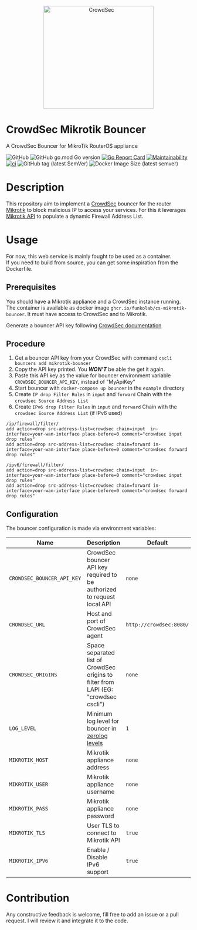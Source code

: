 <p align="center">
<img src="https://github.com/funkolab/cs-mikrotik-bouncer/raw/main/docs/assets/crowdsec_mikrotik_logo.png" alt="CrowdSec" title="CrowdSec" width="300" height="280" />
</p>

# CrowdSec Mikrotik Bouncer
A CrowdSec Bouncer for MikroTik RouterOS appliance

![GitHub](https://img.shields.io/github/license/funkolab/cs-mikrotik-bouncer)
![GitHub go.mod Go version](https://img.shields.io/github/go-mod/go-version/funkolab/cs-mikrotik-bouncer)
[![Go Report Card](https://goreportcard.com/badge/github.com/funkolab/cs-mikrotik-bouncer)](https://goreportcard.com/report/github.com/funkolab/cs-mikrotik-bouncer)
[![Maintainability](https://api.codeclimate.com/v1/badges/0104e64dccffc4b42f52/maintainability)](https://codeclimate.com/github/funkolab/cs-mikrotik-bouncer/maintainability)
[![ci](https://github.com/funkolab/cs-mikrotik-bouncer/actions/workflows/container-release.yaml/badge.svg)](https://github.com/funkolab/cs-mikrotik-bouncer/actions/workflows/container-release.yaml)
![GitHub tag (latest SemVer)](https://img.shields.io/github/v/tag/funkolab/cs-mikrotik-bouncer)
![Docker Image Size (latest semver)](https://img.shields.io/docker/image-size/funkolab/cs-mikrotik-bouncer)

# Description
This repository aim to implement a [CrowdSec](https://doc.crowdsec.net/) bouncer for the router [Mikrotik](https://mikrotik.com) to block malicious IP to access your services.
For this it leverages [Mikrotik API](https://mikrotik.com) to populate a dynamic Firewall Address List.


# Usage
For now, this web service is mainly fought to be used as a container.   
If you need to build from source, you can get some inspiration from the Dockerfile.


## Prerequisites
You should have a Mikrotik appliance and a CrowdSec instance running.   
The container is available as docker image `ghcr.io/funkolab/cs-mikrotik-bouncer`. It must have access to CrowdSec and to Mikrotik.   

Generate a bouncer API key following [CrowdSec documentation](https://doc.crowdsec.net/docs/cscli/cscli_bouncers_add)

## Procedure
1. Get a bouncer API key from your CrowdSec with command `cscli bouncers add mikrotik-bouncer`
2. Copy the API key printed. You **_WON'T_** be able the get it again.
3. Paste this API key as the value for bouncer environment variable `CROWDSEC_BOUNCER_API_KEY`, instead of "MyApiKey"
4. Start bouncer with `docker-compose up bouncer` in the `example` directory
5. Create `IP drop Filter Rules` in `input` and `forward` Chain with the `crowdsec Source Address List`
6. Create `IPv6 drop Filter Rules` in `input` and `forward` Chain with the `crowdsec Source Address List` (if IPv6 used)

```shell
/ip/firewall/filter/
add action=drop src-address-list=crowdsec chain=input  in-interface=your-wan-interface place-before=0 comment="crowdsec input drop rules"
add action=drop src-address-list=crowdsec chain=forward in-interface=your-wan-interface place-before=0 comment="crowdsec forward drop rules"

/ipv6/firewall/filter/
add action=drop src-address-list=crowdsec chain=input  in-interface=your-wan-interface place-before=0 comment="crowdsec input drop rules"
add action=drop src-address-list=crowdsec chain=forward in-interface=your-wan-interface place-before=0 comment="crowdsec forward drop rules"
```

## Configuration
The bouncer configuration is made via environment variables:

| Name                       | Description                                                                                                        | Default                 | Required |
|----------------------------|--------------------------------------------------------------------------------------------------------------------|-------------------------|:--------:|
| `CROWDSEC_BOUNCER_API_KEY` | CrowdSec bouncer API key required to be authorized to request local API                                            | `none`                  |    ✅     |
| `CROWDSEC_URL`             | Host and port of CrowdSec agent                                                                                    | `http://crowdsec:8080/` |    ✅     |
| `CROWDSEC_ORIGINS`        | Space separated list of CrowdSec origins to filter from LAPI (EG: "crowdsec cscli") | `none` |     ❌      |
| `LOG_LEVEL`                | Minimum log level for bouncer in [zerolog levels](https://pkg.go.dev/github.com/rs/zerolog#readme-leveled-logging) | `1`                     |    ❌     |
| `MIKROTIK_HOST`            | Mikrotik appliance address                                                                                         | `none`                  |    ✅     |
| `MIKROTIK_USER`            | Mikrotik appliance username                                                                                        | `none`                  |    ✅     |
| `MIKROTIK_PASS`            | Mikrotik appliance password                                                                                        | `none`                  |    ✅     |
| `MIKROTIK_TLS`             | User TLS to connect to Mikrotik API                                                                                | `true`                  |    ❌     |
| `MIKROTIK_IPV6`            | Enable / Disable IPv6 support                                                                                      | `true`                  |    ❌     |



# Contribution
Any constructive feedback is welcome, fill free to add an issue or a pull request. I will review it and integrate it to the code.
